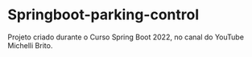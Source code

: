 # Springboot-parking-control
Projeto criado durante o Curso Spring Boot 2022, no canal do YouTube Michelli Brito. 
